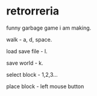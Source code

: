 # retrorreria
funny garbage game i am making.

walk - a, d, space.

load save file - l.

save world - k.

select block - 1,2,3... 

place block - left mouse button
